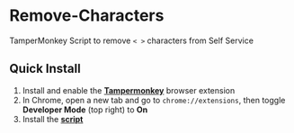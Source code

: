 # Remove-Characters  
TamperMonkey Script to remove `< >` characters from Self Service

## Quick Install

1. Install and enable the [**Tampermonkey**](https://www.tampermonkey.net/) browser extension  
2. In Chrome, open a new tab and go to `chrome://extensions`, then toggle **Developer Mode** (top right) to **On**  
3. Install the [**script**](https://raw.githubusercontent.com/bslange2/Remove-Characters/master/Desktop/remove_characters.user.js)  
